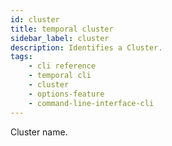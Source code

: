 ```yaml
---
id: cluster
title: temporal cluster
sidebar_label: cluster
description: Identifies a Cluster.
tags: 
    - cli reference
    - temporal cli
    - cluster
    - options-feature
    - command-line-interface-cli
---
```


Cluster name.
